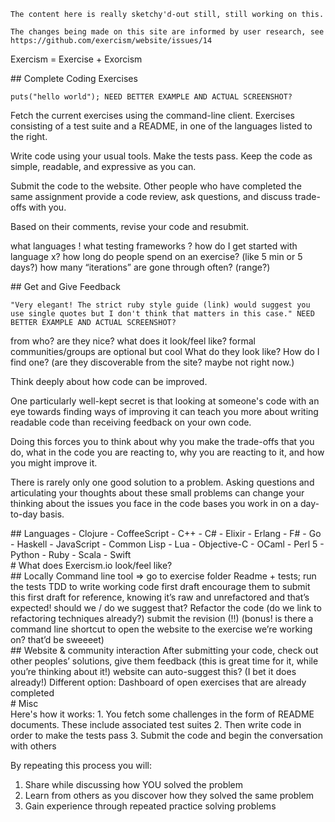     The content here is really sketchy'd-out still, still working on this.

    The changes being made on this site are informed by user research, see https://github.com/exercism/website/issues/14

Exercism = Exercise + Exorcism

<div class="row">
<div class="col-md-5">
## Complete Coding Exercises

    puts("hello world"); NEED BETTER EXAMPLE AND ACTUAL SCREENSHOT?

Fetch the current exercises using the command-line client. Exercises consisting of a test suite and a README, in one of the languages listed to the right.

Write code using your usual tools. Make the tests pass. Keep the code as simple, readable, and expressive as you can.

Submit the code to the website. Other people who have completed the same assignment provide a code review, ask questions, and discuss trade-offs with you.

Based on their comments, revise your code and resubmit.


what languages !
what testing frameworks ?
how do I get started with language x?
how long do people spend on an exercise? (like 5 min or 5 days?)
how many “iterations” are gone through often? (range?)

</div>
<div class="col-md-5">
## Get and Give Feedback

    "Very elegant! The strict ruby style guide (link) would suggest you use single quotes but I don't think that matters in this case." NEED BETTER EXAMPLE AND ACTUAL SCREENSHOT?

from who? are they nice?
what does it look/feel like?
formal communities/groups are optional but cool
What do they look like?
How do I find one? (are they discoverable from the site? maybe not right now.)


Think deeply about how code can be improved.

One particularly well-kept secret is that looking at someone's code with an eye towards finding ways of improving it can teach you more about writing readable code than receiving feedback on your own code.

Doing this forces you to think about why you make the trade-offs that you do, what in the code you are reacting to, why you are reacting to it, and how you might improve it.

There is rarely only one good solution to a problem. Asking questions and articulating your thoughts about these small problems can change your thinking about the issues you face in the code bases you work in on a day-to-day basis.
</div>
<div class="col-md-2">
## Languages
- Clojure
- CoffeeScript
- C++
- C#
- Elixir
- Erlang
- F#
- Go
- Haskell
- JavaScript
- Common Lisp
- Lua
- Objective-C
- OCaml
- Perl 5
- Python
- Ruby
- Scala
- Swift
</div>
</div>







<div class="row">
# What does Exercism.io look/feel like?
<div class="col-md-6">
## Locally
Command line tool => go to exercise folder
Readme + tests; run the tests
TDD to write working code first draft
encourage them to submit this first draft for reference, knowing it’s raw and unrefactored and that’s expected! should we / do we suggest that?
Refactor the code (do we link to refactoring techniques already?)
submit the revision (!!)
(bonus! is there a command line shortcut to open the website to the exercise we’re working on? that’d be sweeeet)
</div>
<div class="col-md-6">
## Website & community interaction
After submitting your code, check out other peoples’ solutions, give them feedback (this is great time for it, while you’re thinking about it!)
website can auto-suggest this? (I bet it does already!)
Different option: Dashboard of open exercises that are already completed
</div>
</div>

<div class="row">
# Misc
<div class="col-md-6">
Here's how it works:
1. You fetch some challenges in the form of README documents. These include associated test suites
2. Then write code in order to make the tests pass
3. Submit the code and begin the conversation with others

By repeating this process you will:
1. Share while discussing how YOU solved the problem
2. Learn from others as you discover how they solved the same problem
3. Gain experience through repeated practice solving problems
</div>
</div>